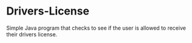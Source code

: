 # Drivers-License

Simple Java program that checks to see if the user is allowed to receive their drivers license.
